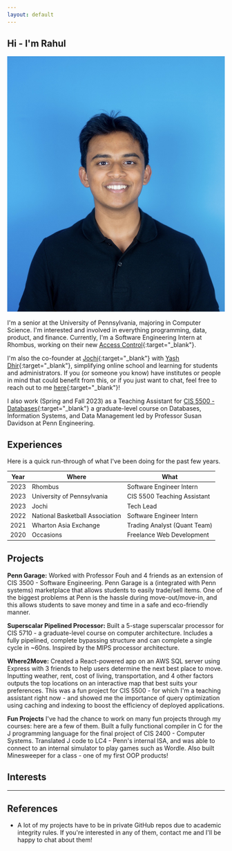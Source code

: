 ```yaml
---
layout: default
---
```


## Hi - I'm Rahul

<img class="profile-picture" src="compressed_headshot.jpg">

I'm a senior at the University of Pennsylvania, majoring in Computer Science. I'm interested and involved in everything programming, data, product, and finance. Currently, I'm a Software Engineering Intern at Rhombus, working on their new [Access Control](https://www.rhombus.com/access-control/){:target="_blank"}.

I'm also the co-founder at [Jochi](https://www.jochi.info/){:target="_blank"} with [Yash Dhir](https://www.linkedin.com/in/yashdhir/){:target="_blank"}, simplifying online school and learning for students and administrators. If you (or someone you know) have institutes or people in mind that could benefit from this, or if you just want to chat, feel free to reach out to me [here](https://www.linkedin.com/in/rahul-nambiar27/){:target="_blank"}!

I also work (Spring and Fall 2023) as a Teaching Assistant for [CIS 5500 - Databases](https://online.seas.upenn.edu/courses/cis-550-database-information-systems/){:target="_blank"} a graduate-level course on  Databases, Information Systems, and Data Management led by Professor Susan Davidson at Penn Engineering.

## Experiences

Here is a quick run-through of what I've been doing for the past few years.

Year | Where | What
-----|-------|--------
2023 | Rhombus | Software Engineer Intern
2023 | University of Pennsylvania  | CIS 5500 Teaching Assistant
2023 | Jochi | Tech Lead
2022 | National Basketball Association | Software Engineer Intern
2021 | Wharton Asia Exchange | Trading Analyst (Quant Team)
2020 | Occasions | Freelance Web Development

## Projects

**Penn Garage:** Worked with Professor Fouh and 4 friends as an extension of CIS 3500 - Software Engineering. Penn Garage is a (integrated with Penn systems) marketplace that allows students to easily trade/sell items. One of the biggest problems at Penn is the hassle during move-out/move-in, and this allows students to save money and time in a safe and eco-friendly manner.

**Superscalar Pipelined Processor:** Built a 5-stage superscalar processor for CIS 5710 - a graduate-level course on computer architecture. Includes a fully pipelined, complete bypassing structure and can complete a single cycle in ~60ns. Inspired by the MIPS processor architecture.

**Where2Move:** Created a React-powered app on an AWS SQL server using Express with 3 friends to help users determine the next best place to move. Inputting weather, rent, cost of living, transportation, and 4 other factors outputs the top locations on an interactive map that best suits your preferences. This was a fun project for CIS 5500 - for which I'm a teaching assistant right now - and showed me the importance of query optimization using caching and indexing to boost the efficiency of deployed applications.

**Fun Projects** I've had the chance to work on many fun projects through my courses: here are a few of them. Built a fully functional compiler in C for the J programming language for the final project of CIS 2400 - Computer Systems. Translated J code to LC4 - Penn's internal ISA, and was able to connect to an internal simulator to play games such as Wordle. Also built Minesweeper for a class - one of my first OOP products!

## Interests



****
## References

* A lot of my projects have to be in private GitHub repos due to academic integrity rules. If you're interested in any of them, contact me and I'll be happy to chat about them!
